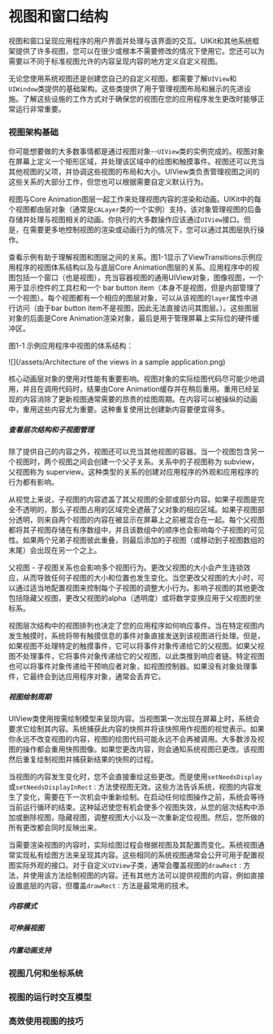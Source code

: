 # 视图和窗口结构

视图和窗口呈现应用程序的用户界面并处理与该界面的交互。UIKit和其他系统框架提供了许多视图，您可以在很少或根本不需要修改的情况下使用它。您还可以为需要以不同于标准视图允许的内容呈现内容的地方定义自定义视图。

无论您使用系统视图还是创建您自己的自定义视图，都需要了解`UIView`和`UIWindow`类提供的基础架构。这些类提供了用于管理视图布局和展示的先进设施。了解这些设施的工作方式对于确保您的视图在您的应用程序发生更改时能够正常运行非常重要。

### 视图架构基础

你可能想要做的大多数事情都是通过视图对象--`UIView`类的实例完成的。视图对象在屏幕上定义一个矩形区域，并处理该区域中的绘图和触摸事件。视图还可以充当其他视图的父项，并协调这些视图的布局和大小。UIView类负责管理视图之间的这些关系的大部分工作，但您也可以根据需要自定义默认行为。

视图与Core Animation图层一起工作来处理视图内容的渲染和动画。UIKit中的每个视图都由层对象（通常是`CALayer`类的一个实例）支持，该对象管理视图的后备存储并处理与视图相关的动画。你执行的大多数操作应该通过`UIView`接口。但是，在需要更多地控制视图的渲染或动画行为的情况下，您可以通过其图层执行操作。

查看示例有助于理解视图和图层之间的关系。图1-1显示了ViewTransitions示例应用程序的视图体系结构以及与底层Core Animation图层的关系。应用程序中的视图包括一个窗口（也是视图），充当容器视图的通用UIView对象，图像视图，一个用于显示控件的工具栏和一个 bar button item（本身不是视图，但是内部管理了一个视图）。每个视图都有一个相应的图层对象，可以从该视图的`layer`属性中进行访问（由于bar button item不是视图，因此无法直接访问其图层。）。这些图层对象的后面是Core Animation渲染对象，最后是用于管理屏幕上实际位的硬件缓冲区。

图1-1 示例应用程序中视图的体系结构：

![](/assets/Architecture of the views in a sample application.png)

核心动画层对象的使用对性能有重要影响。视图对象的实际绘图代码尽可能少地调用，并且在调用代码时，结果由Core Animation缓存并在稍后重用。重用已经呈现的内容消除了更新视图通常需要的昂贵的绘图周期。在内容可以被操纵的动画中，重用这些内容尤为重要。这种重复使用比创建新内容要便宜得多。

##### 查看层次结构和子视图管理

除了提供自己的内容之外，视图还可以充当其他视图的容器。当一个视图包含另一个视图时，两个视图之间会创建一个父子关系。关系中的子视图称为 subview，父视图称为 superview。这种类型的关系的创建对应用程序的外观和应用程序的行为都有影响。

从视觉上来说，子视图的内容遮盖了其父视图的全部或部分内容。如果子视图是完全不透明的，那么子视图占用的区域完全遮蔽了父对象的相应区域。如果子视图部分透明，则来自两个视图的内容在被显示在屏幕上之前被混合在一起。每个父视图都将其子视图存储在有序数组中，并且该数组中的顺序也会影响每个子视图的可见性。如果两个兄弟子视图彼此重叠，则最后添加的子视图（或移动到子视图数组的末尾）会出现在另一个之上。

父视图 - 子视图关系也会影响多个视图行为。更改父视图的大小会产生连锁效应，从而导致任何子视图的大小和位置也发生变化。当您更改父视图的大小时，可以通过适当地配置视图来控制每个子视图的调整大小行为。影响子视图的其他更改包括隐藏父视图，更改父视图的alpha（透明度）或将数学变换应用于父视图的坐标系。

视图层次结构中的视图排列也决定了您的应用程序如何响应事件。当在特定视图内发生触摸时，系统将带有触摸信息的事件对象直接发送到该视图进行处理。但是，如果视图不处理特定的触摸事件，它可以将事件对象传递给它的父视图。如果父视图不处理事件，它将事件对象传递给它的父视图，以此类推到响应者链。特定视图也可以将事件对象传递给干预响应者对象，如视图控制器。如果没有对象处理事件，它最终会到达应用程序对象，通常会丢弃它。

##### 视图绘制周期

UIView类使用按需绘制模型来呈现内容。当视图第一次出现在屏幕上时，系统会要求它绘制其内容。系统捕获此内容的快照并将该快照用作视图的视觉表示。如果你永远不改变视图的内容，视图的绘图代码可能永远不会再被调用。大多数涉及视图的操作都会重用快照图像。如果您更改内容，则会通知系统视图已更改。该视图然后重复绘制视图并捕获新结果的快照的过程。

当视图的内容发生变化时，您不会直接重绘这些更改。而是使用`setNeedsDisplay`或`setNeedsDisplayInRect：`方法使视图无效。这些方法告诉系统，视图的内容发生了变化，需要在下一次机会中重新绘制。在启动任何绘图操作之前，系统会等待当前运行循环的结束。这种延迟使您有机会使多个视图失效，从您的层次结构中添加或删除视图，隐藏视图，调整视图大小以及一次重新定位视图。然后，您所做的所有更改都会同时反映出来。

当需要渲染视图的内容时，实际绘图过程会根据视图及其配置而变化。系统视图通常实现私有绘图方法来呈现其内容。这些相同的系统视图通常会公开可用于配置视图实际外观的接口。对于自定义`UIView`子类，通常会覆盖视图的`drawRect：`方法，并使用该方法绘制视图的内容。还有其他方法可以提供视图的内容，例如直接设置底层的内容，但覆盖`drawRect：`方法是最常用的技术。

##### 内容模式

##### 可伸展视图

##### 内置动画支持

### 视图几何和坐标系统

### 视图的运行时交互模型

### 高效使用视图的技巧



